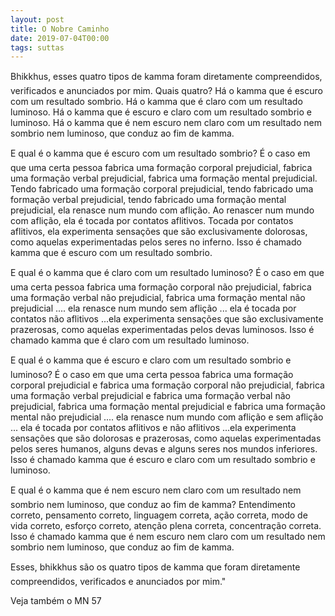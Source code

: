 ```yaml
---
layout: post
title: O Nobre Caminho
date: 2019-07-04T00:00
tags: suttas
---
```

Bhikkhus, esses quatro tipos de kamma foram diretamente compreendidos, verificados e anunciados por mim. Quais quatro? Há o kamma que é escuro com um resultado sombrio. Há o kamma que é claro com um resultado luminoso. Há o kamma que é escuro e claro com um resultado sombrio e luminoso. Há o kamma que é nem escuro nem claro com um resultado nem sombrio nem luminoso, que conduz ao fim de kamma.

E qual é o kamma que é escuro com um resultado sombrio? É o caso em que uma certa pessoa fabrica uma formação corporal prejudicial, fabrica uma formação verbal prejudicial, fabrica uma formação mental prejudicial. Tendo fabricado uma formação corporal prejudicial, tendo fabricado uma formação verbal prejudicial, tendo fabricado uma formação mental prejudicial, ela renasce num mundo com aflição. Ao renascer num mundo com aflição, ela é tocada por contatos aflitivos. Tocada por contatos aflitivos, ela experimenta sensações que são exclusivamente dolorosas, como aquelas experimentadas pelos seres no inferno. Isso é chamado kamma que é escuro com um resultado sombrio.

E qual é o kamma que é claro com um resultado luminoso? É o caso em que uma certa pessoa fabrica uma formação corporal não prejudicial, fabrica uma formação verbal não prejudicial, fabrica uma formação mental não prejudicial .... ela renasce num mundo sem aflição ... ela é tocada por contatos não aflitivos ...ela experimenta sensações que são exclusivamente prazerosas, como aquelas experimentadas pelos devas luminosos. Isso é chamado kamma que é claro com um resultado luminoso.

E qual é o kamma que é escuro e claro com um resultado sombrio e luminoso? É o caso em que uma certa pessoa fabrica uma formação corporal prejudicial e fabrica uma formação corporal não prejudicial, fabrica uma formação verbal prejudicial e fabrica uma formação verbal não prejudicial, fabrica uma formação mental prejudicial e fabrica uma formação mental não prejudicial .... ela renasce num mundo com aflição e sem aflição ... ela é tocada por contatos aflitivos e não aflitivos ...ela experimenta sensações que são dolorosas e prazerosas, como aquelas experimentadas pelos seres humanos, alguns devas e alguns seres nos mundos inferiores. Isso é chamado kamma que é escuro e claro com um resultado sombrio e luminoso.

E qual é o kamma que é nem escuro nem claro com um resultado nem sombrio nem luminoso, que conduz ao fim de kamma? Entendimento correto, pensamento correto, linguagem correta, ação correta, modo de vida correto, esforço correto, atenção plena correta, concentração correta. Isso é chamado kamma que é nem escuro nem claro com um resultado nem sombrio nem luminoso, que conduz ao fim de kamma.

Esses, bhikkhus são os quatro tipos de kamma que foram diretamente compreendidos, verificados e anunciados por mim."

Veja também o MN 57

